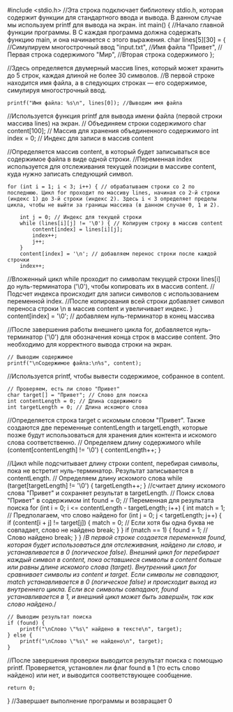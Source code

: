 #include <stdio.h> //Эта строка подключает библиотеку stdio.h, которая содержит функции для стандартного ввода и вывода. В данном случае мы используем printf для вывода на экран.
int main() { //Начало главной функции программы. В C каждая программа должна содержать функцию main, и она начинается с этого выражения.
    char lines[5][30] = { //Симулируем многострочный ввод
        "input.txt",  //Имя файла
        "Привет",     //Первая строка содержимого
        "Мир",        //Вторая строка содержимого
    };

//Здесь определяется двумерный массив lines, который может хранить до 5 строк, каждая длиной не более 30 символов. 
//В первой строке находится имя файла, а в следующих строках — его содержимое, симулируя многострочный ввод.
   
    printf("Имя файла: %s\n", lines[0]); //Выводим имя файла

//Используется функция printf для вывода имени файла (первой строки массива lines) на экран.
    // Объединяем строки содержимого
    char content[100]; // Массив для хранения объединенного содержимого
    int index = 0; // Индекс для записи в массив content

//Определяется массив content, в который будет записываться все содержимое файла в виде одной строки. 
//Переменная index используется для отслеживания текущей позиции в массиве content, куда нужно записать следующий символ.

    for (int i = 1; i < 3; i++) { // обрабатываем строки со 2 по последнюю. Цикл for проходит по массиву lines, начиная со 2-й строки (индекс 1) до 3-й строки (индекс 2). Здесь i < 3 определяет пределы цикла, чтобы не выйти за границы массива (в данном случае 0, 1 и 2).

        int j = 0; // Индекс для текущей строки
        while (lines[i][j] != '\0') { // Копируем строку в массив content
            content[index] = lines[i][j];
            index++;
            j++;
        }
        content[index] = '\n'; // добавляем перенос строки после каждой строчки
        index++;
//Вложенный цикл while проходит по символам текущей строки lines[i] до нуль-терминатора ('\0'), чтобы копировать их в массив content. 
//Подсчет индекса происходит для записи символов с использованием переменной index.
//После копирования всей строки добавляет символ переноса строки \n в массив content и увеличивает индекс.
    }
    content[index] = '\0'; // добавляем нуль-терминатор в конец массива

//После завершения работы внешнего цикла for, добавляется нуль-терминатор ('\0') для обозначения конца строк в массиве content. Это необходимо для корректного вывода строки на экран.

    // Выводим содержимое
    printf("\nСодержимое файла:\n%s", content);

//Используется printf, чтобы вывести содержимое, собранное в content.

    // Проверяем, есть ли слово "Привет"
    char target[] = "Привет"; // Слово для поиска
    int contentLength = 0; // Длина содержимого
    int targetLength = 0; // Длина искомого слова

//Определяется строка target с искомым словом "Привет". Также создаются две переменные contentLength и targetLength, которые позже будут использоваться для хранения длин контента и искомого слова соответственно.
    // Определяем длину содержимого
    while (content[contentLength] != '\0') {
        contentLength++;
    }


//Цикл while подсчитывает длину строки content, перебирая символы, пока не встретит нуль-терминатор. Результат записывается в contentLength.
    // Определяем длину искомого слова
    while (target[targetLength] != '\0') {
        targetLength++;
    }
//считает длину искомого слова "Привет" и сохраняет результат в targetLength.
    // Поиск слова "Привет" в содержимом
    int found = 0; // Переменная для результата поиска
    for (int i = 0; i <= contentLength - targetLength; i++) {
        int match = 1; // Предполагаем, что слово найдено
        for (int j = 0; j < targetLength; j++) {
            if (content[i + j] != target[j]) {
                match = 0; // Если хотя бы одна буква не совпадает, слово не найдено
                break;
            }
        }
        if (match == 1) {
            found = 1; // Слово найдено
            break;
        }
    }
/*В первой строке создается переменная found, которая будет использоваться для отслеживания, найдено ли слово, и устанавливается в 0 (логическое false). Внешний цикл for перебирает каждый символ в content, пока оставшиеся символы в content больше или равны длине искомого слова (target).
Внутренний цикл for сравнивает символы из content и target. Если символы не совпадают, match устанавливается в 0 (логическое false) и происходит выход из внутреннего цикла. Если все символы совпадают, found устанавливается в 1, и внешний цикл может быть завершён, так как слово найдено.*/

    // Выводим результат поиска
    if (found) {
        printf("\nСлово \"%s\" найдено в тексте\n", target);
    } else {
        printf("\nСлово \"%s\" не найдено\n", target);
    }

//После завершения проверки выводится результат поиска с помощью printf. Проверяется, установлен ли флаг found в 1 (то есть слово найдено) или нет, и выводится соответствующее сообщение.

    return 0;
}
//Завершает выполнение программы и возвращает 0
